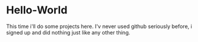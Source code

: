 # Hello-World
This time i'll do some projects here.
I'v never used github seriously before, i signed up and did nothing just like any other thing.
